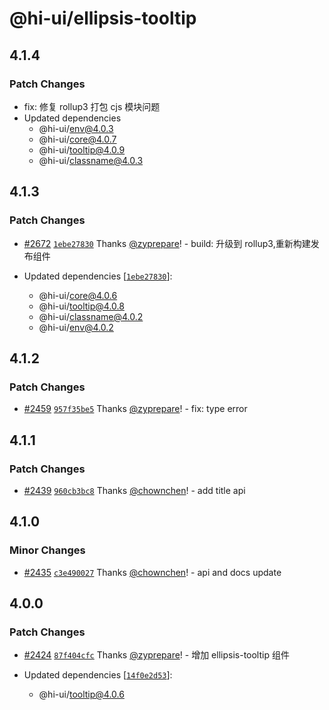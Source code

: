 # @hi-ui/ellipsis-tooltip

## 4.1.4

### Patch Changes

- fix: 修复 rollup3 打包 cjs 模块问题
- Updated dependencies
  - @hi-ui/env@4.0.3
  - @hi-ui/core@4.0.7
  - @hi-ui/tooltip@4.0.9
  - @hi-ui/classname@4.0.3

## 4.1.3

### Patch Changes

- [#2672](https://github.com/XiaoMi/hiui/pull/2672) [`1ebe27830`](https://github.com/XiaoMi/hiui/commit/1ebe2783098b3a8cd980bd10076d67635463800e) Thanks [@zyprepare](https://github.com/zyprepare)! - build: 升级到 rollup3,重新构建发布组件

- Updated dependencies [[`1ebe27830`](https://github.com/XiaoMi/hiui/commit/1ebe2783098b3a8cd980bd10076d67635463800e)]:
  - @hi-ui/core@4.0.6
  - @hi-ui/tooltip@4.0.8
  - @hi-ui/classname@4.0.2
  - @hi-ui/env@4.0.2

## 4.1.2

### Patch Changes

- [#2459](https://github.com/XiaoMi/hiui/pull/2459) [`957f35be5`](https://github.com/XiaoMi/hiui/commit/957f35be51204b0dbdd48942ca66d0bb99ce50d6) Thanks [@zyprepare](https://github.com/zyprepare)! - fix: type error

## 4.1.1

### Patch Changes

- [#2439](https://github.com/XiaoMi/hiui/pull/2439) [`960cb3bc8`](https://github.com/XiaoMi/hiui/commit/960cb3bc89a37a2d8b9882bc6551b75f2119fb82) Thanks [@chownchen](https://github.com/chownchen)! - add title api

## 4.1.0

### Minor Changes

- [#2435](https://github.com/XiaoMi/hiui/pull/2435) [`c3e490027`](https://github.com/XiaoMi/hiui/commit/c3e49002752965c90fdf73f9be26d85b9252be19) Thanks [@chownchen](https://github.com/chownchen)! - api and docs update

## 4.0.0

### Patch Changes

- [#2424](https://github.com/XiaoMi/hiui/pull/2424) [`87f404cfc`](https://github.com/XiaoMi/hiui/commit/87f404cfcc30b8191cd5f60e837c075dab3cd0ee) Thanks [@zyprepare](https://github.com/zyprepare)! - 增加 ellipsis-tooltip 组件

- Updated dependencies [[`14f0e2d53`](https://github.com/XiaoMi/hiui/commit/14f0e2d5313cf1575f6e6378659e5406f8045529)]:
  - @hi-ui/tooltip@4.0.6

